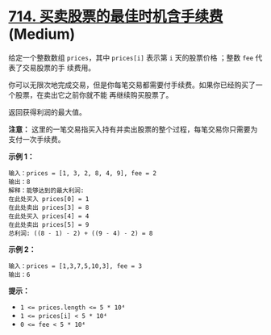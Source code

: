 # [714. 买卖股票的最佳时机含手续费][link] (Medium)

[link]: https://leetcode.cn/problems/best-time-to-buy-and-sell-stock-with-transaction-fee/

给定一个整数数组 `prices`，其中 `prices[i]` 表示第 `i` 天的股票价格 ；整数 `fee` 代表了交易股票的手
续费用。

你可以无限次地完成交易，但是你每笔交易都需要付手续费。如果你已经购买了一个股票，在卖出它之前你就不能
再继续购买股票了。

返回获得利润的最大值。

**注意：** 这里的一笔交易指买入持有并卖出股票的整个过程，每笔交易你只需要为支付一次手续费。

**示例 1：**

```
输入：prices = [1, 3, 2, 8, 4, 9], fee = 2
输出：8
解释：能够达到的最大利润:
在此处买入 prices[0] = 1
在此处卖出 prices[3] = 8
在此处买入 prices[4] = 4
在此处卖出 prices[5] = 9
总利润: ((8 - 1) - 2) + ((9 - 4) - 2) = 8
```

**示例 2：**

```
输入：prices = [1,3,7,5,10,3], fee = 3
输出：6

```

**提示：**

- `1 <= prices.length <= 5 * 10⁴`
- `1 <= prices[i] < 5 * 10⁴`
- `0 <= fee < 5 * 10⁴`
